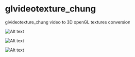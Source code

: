 # glvideotexture_chung
glvideotexture_chung video to 3D openGL textures conversion

![Alt text](https://4.bp.blogspot.com/-uiLI5SZA_7M/Wk8dS5gglnI/AAAAAAAABxc/_4JRa_JfQOM270KlpgvKAQF_awBBQf8ugCLcBGAs/s1600/glvideotexture.jpg )

![Alt text](https://2.bp.blogspot.com/-V3Vmy7LzYgM/WlLebNvK_GI/AAAAAAAABxs/h_Lcu33aB4kuADJvIMP6NLEP8coTM8KkACLcBGAs/s1600/glvideotexture3.jpg )

![Alt text](https://2.bp.blogspot.com/-y1wRjpxo2nw/WmqwGzXf0tI/AAAAAAAABzA/9Cts_bcrbysZUYg6CpEhjuKyIaGTR6bjgCLcBGAs/s1600/seashore3Dsunset.jpg )


